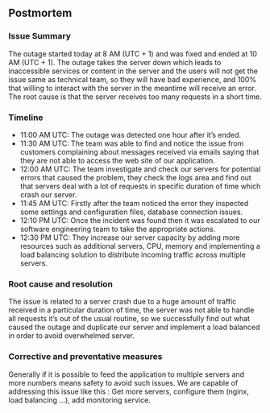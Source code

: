 ## Postmortem
### Issue Summary
The outage started today at 8 AM (UTC + 1) and was fixed and ended at 10 AM (UTC + 1). The outage takes the server down which leads to inaccessible services or content in the server and the users will not get the issue same as technical team, so they will have bad experience, and 100% that willing to interact with the server in the meantime will receive an error. The root cause is that the server receives too many requests in a short time.
### Timeline
+ 11:00 AM UTC: The outage was detected one hour after it’s ended.
+ 11:30 AM UTC: The team was able to find and notice the issue from customers complaining about messages received via emails saying that they are not able to access the web site of our application.
+ 12:00 AM UTC: The team investigate and check our servers for potential errors that caused the problem, they check the logs area and find out that servers deal with a lot of requests in specific duration of time which crash our server.
+ 11:45 AM UTC: Firstly after the team noticed the error they inspected some settings and configuration files, database connection issues.
+ 12:10 PM UTC: Once the incident was found then it was escalated to our software engineering team to take the appropriate actions.
+ 12:30 PM UTC: They increase our server capacity by adding more resources such as additional servers, CPU, memory and implementing a load balancing solution to distribute incoming traffic across multiple servers.
### Root cause and resolution
The issue is related to a server crash due to a huge amount of traffic received in a particular duration of time, the server was not able to handle all requests it’s out of the usual routine, so we successfully find out what caused the outage and duplicate our server and implement a load balanced in order to avoid overwhelmed server.
### Corrective and preventative measures
Generally if it is possible to feed the application to multiple servers and more numbers means safety to avoid such issues. We are capable of addressing this issue like this : Get more servers, configure them (nginx, load balancing …), add monitoring service.

